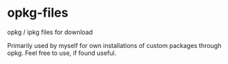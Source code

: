 # opkg-files
opkg / ipkg files for download

Primarily used by myself for own installations of custom packages through opkg.
Feel free to use, if found useful.
